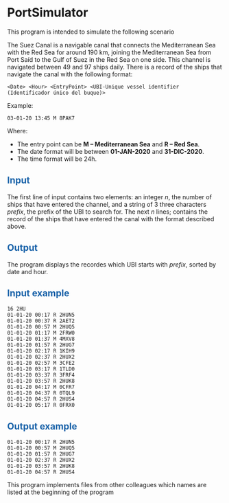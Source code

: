 # PortSimulator

This program is intended to simulate the following scenario

The Suez Canal is a navigable canal that connects the Mediterranean Sea with the Red Sea for around 190 km, joining the Mediterranean Sea from Port Saíd to the Gulf of Suez in the Red Sea on one side. This channel is navigated between 49 and 97 ships daily. There is a record of the ships that navigate the canal with the following format:

```
<Date> <Hour> <EntryPoint> <UBI-Unique vessel identifier (Identificador único del buque)>
```
Example:
```
03-01-20 13:45 M 8PAK7
```
Where:
* The entry point can be **M – Mediterranean Sea** and **R – Red Sea**.
* The date format will be between **01-JAN-2020** and **31-DIC-2020**.
* The time format will be 24h.

## <span style="color: rgb(26, 99, 169);">**Input**</span>
The first line of input contains two elements: an integer *n*, the number of ships that have entered the channel, and a string of 3 three characters *prefix*, the prefix of the UBI to search for. The next *n* lines; contains the record of the ships that have entered the canal with the format described above.

## <span style="color: rgb(26, 99, 169);">**Output**</span>
The program displays the recordes which UBI starts with *prefix*, sorted by date and hour.

## <span style="color: rgb(26, 99, 169);">**Input example**</span>
```
16 2HU
01-01-20 00:17 R 2HUN5
01-01-20 00:37 R 2AET2
01-01-20 00:57 M 2HUQ5
01-01-20 01:17 M 2FRW0
01-01-20 01:37 M 4MXV8
01-01-20 01:57 R 2HUG7
01-01-20 02:17 R 1KIH9
01-01-20 02:37 R 2HUX2
01-01-20 02:57 M 3CFE2
01-01-20 03:17 R 1TLD0
01-01-20 03:37 R 3FRF4
01-01-20 03:57 R 2HUK8
01-01-20 04:17 M 0CFR7
01-01-20 04:37 R 0TQL9
01-01-20 04:57 R 2HUS4
01-01-20 05:17 R 0FRX0
```

## <span style="color: rgb(26, 99, 169);">**Output example**</span>
```
01-01-20 00:17 R 2HUN5
01-01-20 00:57 M 2HUQ5
01-01-20 01:57 R 2HUG7
01-01-20 02:37 R 2HUX2
01-01-20 03:57 R 2HUK8
01-01-20 04:57 R 2HUS4
```
This program implements files from other colleagues which names are listed at the beginning of the program
